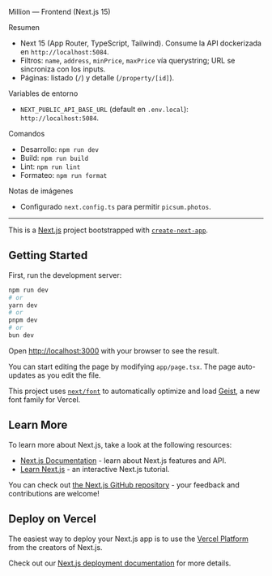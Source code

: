 Million — Frontend (Next.js 15)

Resumen

- Next 15 (App Router, TypeScript, Tailwind). Consume la API dockerizada en `http://localhost:5084`.
- Filtros: `name`, `address`, `minPrice`, `maxPrice` vía querystring; URL se sincroniza con los inputs.
- Páginas: listado (`/`) y detalle (`/property/[id]`).

Variables de entorno

- `NEXT_PUBLIC_API_BASE_URL` (default en `.env.local`): `http://localhost:5084`.

Comandos

- Desarrollo: `npm run dev`
- Build: `npm run build`
- Lint: `npm run lint`
- Formateo: `npm run format`

Notas de imágenes

- Configurado `next.config.ts` para permitir `picsum.photos`.

---



This is a [Next.js](https://nextjs.org) project bootstrapped with [`create-next-app`](https://nextjs.org/docs/app/api-reference/cli/create-next-app).

## Getting Started

First, run the development server:

```bash
npm run dev
# or
yarn dev
# or
pnpm dev
# or
bun dev
```

Open [http://localhost:3000](http://localhost:3000) with your browser to see the result.

You can start editing the page by modifying `app/page.tsx`. The page auto-updates as you edit the file.

This project uses [`next/font`](https://nextjs.org/docs/app/building-your-application/optimizing/fonts) to automatically optimize and load [Geist](https://vercel.com/font), a new font family for Vercel.

## Learn More

To learn more about Next.js, take a look at the following resources:

- [Next.js Documentation](https://nextjs.org/docs) - learn about Next.js features and API.
- [Learn Next.js](https://nextjs.org/learn) - an interactive Next.js tutorial.

You can check out [the Next.js GitHub repository](https://github.com/vercel/next.js) - your feedback and contributions are welcome!

## Deploy on Vercel

The easiest way to deploy your Next.js app is to use the [Vercel Platform](https://vercel.com/new?utm_medium=default-template&filter=next.js&utm_source=create-next-app&utm_campaign=create-next-app-readme) from the creators of Next.js.

Check out our [Next.js deployment documentation](https://nextjs.org/docs/app/building-your-application/deploying) for more details.

